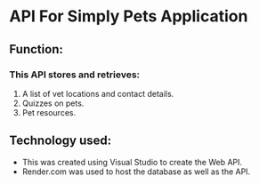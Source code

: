 # API For Simply Pets Application

## Function:

  ### This API stores and retrieves: 
  
  1. A list of vet locations and contact details.
  2. Quizzes on pets.
  3. Pet resources. 

## Technology used:

  - This was created using Visual Studio to create the Web API.
  - Render.com was used to host the database as well as the API. 
